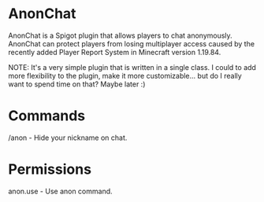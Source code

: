 # AnonChat
AnonChat is a Spigot plugin that allows players to chat anonymously. AnonChat can protect players from losing multiplayer access caused by the recently added Player Report System in Minecraft version 1.19.84.

NOTE: It's a very simple plugin that is written in a single class. I could to add more flexibility to the plugin, make it more customizable... but do I really want to spend time on that? Maybe later :)

# Commands
/anon - Hide your nickname on chat.

# Permissions
anon.use - Use anon command.
